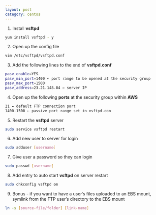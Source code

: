 ```yaml
---
layout: post
category: centos
---
```


1. Install **vsftpd**

``` bash
yum install vsftpd - y
```

2. Open up the config file
 
 ``` bash
vim /etc/vsftpd/vsftpd.conf
 ```

3. Add the following lines to the end of **vsftpd.conf**
 
 ``` bash
pasv_enable=YES
pasv_min_port=1400 ← port range to be opened at the security group
pasv_max_port=1500
pasv_address=23.21.148.84 ← server IP
 ```

4. Open up the following **ports** at the security group within **AWS**
 
 ``` bash
21 ← default FTP connection port
1400-1500 ← passive port range set in vsftpd.con
 ```

5. Restart the **vsftpd** server
 
 ``` bash
sudo service vsftpd restart
 ```

6. Add new user to server for login
 
 ``` bash
sudo adduser [username]
 ```

7. Give user a password so they can login
 
 ``` bash
sudo passwd [username]
 ```

8. Add entry to auto start **vsftpd** on server restart

``` bash
sudo chkconfig vsftpd on 
```

9. Bonus - if you want to have a user’s files uploaded to an EBS mount, symlink from the FTP user’s directory to the EBS mount

``` bash
ln -s [source-file/folder] [link-name]
```